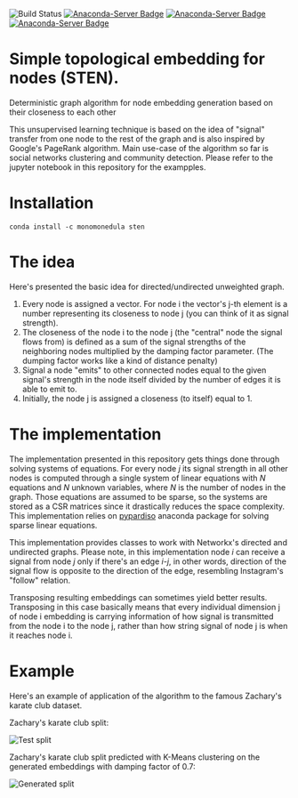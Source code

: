 
![Build Status](https://app.codeship.com/projects/8c4ecc90-8cbf-0138-fe57-46acb203fd15/status?branch=master)
[![Anaconda-Server Badge](https://anaconda.org/monomonedula/sten/badges/version.svg)](https://anaconda.org/monomonedula/sten)
[![Anaconda-Server Badge](https://anaconda.org/monomonedula/sten/badges/installer/conda.svg)](https://conda.anaconda.org/monomonedula)
[![Anaconda-Server Badge](https://anaconda.org/monomonedula/sten/badges/platforms.svg)](https://anaconda.org/monomonedula/sten)
# Simple topological embedding for nodes (STEN).

Deterministic graph algorithm for node embedding generation based on their closeness to each other

This unsupervised learning technique is based on the idea of "signal" transfer from 
one node to the rest of the graph and is also inspired by Google's PageRank algorithm.
Main use-case of the algorithm so far is social networks clustering and community detection.
Please refer to the jupyter notebook in this repository for the exampples.

# Installation

`conda install -c monomonedula sten`


# The idea
Here's presented the basic idea for directed/undirected unweighted graph.

1. Every node is assigned a vector. For node i the vector's j-th element is a number representing its closeness to node j (you can think of it as signal strength).
2. The closeness of the node i to the node j (the "central" node the signal flows from) is defined as a sum of the signal strengths of the neighboring nodes multiplied by the damping factor parameter. (The dumping factor works like a kind of distance penalty)
3. Signal a node "emits" to other connected nodes equal to the given signal's strength in the node itself divided by the number of edges it is able to emit to.
4. Initially, the node j is assigned a closeness (to itself) equal to 1.


# The implementation
The implementation presented in this repository gets things done through solving systems of equations.
For every node *j* its signal strength in all other nodes is computed through a single system of linear equations with *N* equations and *N* unknown variables, where *N* is the number of nodes in the graph.
Those equations are assumed to be sparse, so the systems are stored as a CSR matrices since it drastically reduces the space complexity.
This implementation relies on [pypardiso][1] anaconda package for solving sparse linear equations.

This implementation provides classes to work with Networkx's directed and undirected graphs. 
Please note, in this implementation node *i* can receive a signal from node *j* only if there's an edge *i-j*, in other words, direction of the signal flow is opposite to the direction of the edge, resembling Instagram's "follow" relation.


Transposing resulting embeddings can sometimes yield better results.
Transposing in this case basically means that every individual dimension j of node i embedding 
is carrying information of how signal is transmitted from the node i to the node j, rather than 
how string signal of node j is when it reaches node i.

[1]: https://github.com/haasad/PyPardisoProject

# Example
Here's an example of application of the algorithm to the famous Zachary's karate club dataset.

Zachary's karate club split:

![Test split](https://github.com/monomonedula/sten/blob/master/zachary_expected.png "Zachary's karate club split")

Zachary's karate club split predicted with K-Means clustering on the generated embeddings with damping factor of 0.7:

![Generated split](https://github.com/monomonedula/sten/blob/master/zachary_computed.png "Zachary's karate club split predicted with K-Means clustering on the generated embeddings with damping factor of 0.7")
